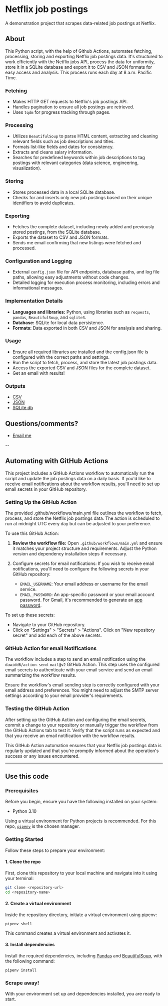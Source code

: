 # Netflix job postings
A demonstration project that scrapes data-related job postings at Netflix. 

## About
This Python script, with the help of Github Actions, automates fetching, processing, storing and exporting Netflix job postings data. It's structured to work efficiently with the Netflix jobs API, process the data for uniformity, store it in a SQLite database and export it to CSV and JSON formats for easy access and analysis. This process runs each day at 8 a.m. Pacific Time. 

### Fetching
- Makes HTTP GET requests to Netflix's job postings API.
- Handles pagination to ensure all job postings are retrieved.
- Uses `tqdm` for progress tracking through pages.

### Processing
- Utilizes `BeautifulSoup` to parse HTML content, extracting and cleaning relevant fields such as job descriptions and titles.
- Formats list-like fields and dates for consistency.
- Extracts and cleans salary information.
- Searches for predefined keywords within job descriptions to tag postings with relevant categories (data science, engineering, visualization).

### Storing
- Stores processed data in a local SQLite database.
- Checks for and inserts only new job postings based on their unique identifiers to avoid duplicates.

### Exporting
- Fetches the complete dataset, including newly added and previously stored postings, from the SQLite database.
- Exports the dataset to CSV and JSON formats.
- Sends me email confirming that new listings were fetched and processed. 

### Configuration and Logging
- External `config.json` file for API endpoints, database paths, and log file paths, allowing easy adjustments without code changes.
- Detailed logging for execution process monitoring, including errors and informational messages.

### Implementation Details
- **Languages and libraries:** Python, using libraries such as `requests`, `pandas`, `BeautifulSoup`, and `sqlite3`.
- **Database:** SQLite for local data persistence.
- **Formats:** Data exported in both CSV and JSON for analysis and sharing.

### Usage
- Ensure all required libraries are installed and the config.json file is configured with the correct paths and settings.
- Run the script to fetch, process, and store the latest job postings data.
- Access the exported CSV and JSON files for the complete dataset.
- Get an email with results!

### Outputs

- [CSV](https://github.com/stiles/netflix-jobs/blob/main/data/processed/netflix_listings.csv)
- [JSON](https://github.com/stiles/netflix-jobs/blob/main/data/processed/netflix_listings.json)
- [SQLite db](https://github.com/stiles/netflix-jobs/blob/main/data/db/netflix_jobs.db)

## Questions/comments? 
- [Email me](mailto:mattstiles@gmail.com)

--

## Automating with GitHub Actions
This project includes a GitHub Actions workflow to automatically run the script and update the job postings data on a daily basis. If you'd like to receive email notifications about the workflow results, you'll need to set up email secrets in your GitHub repository.

### Setting Up the GitHub Action
The provided .github/workflows/main.yml file outlines the workflow to fetch, process, and store the Netflix job postings data. The action is scheduled to run at midnight UTC every day but can be adjusted to your preference.

To use this GitHub Action:

1. **Review the workflow file:** Open `.github/workflows/main.yml` and ensure it matches your project structure and requirements. Adjust the Python version and dependency installation steps if necessary.

2. Configure secrets for email notifications: If you wish to receive email notifications, you'll need to configure the following secrets in your GitHub repository: 
    - `EMAIL_USERNAME`: Your email address or username for the email service.
    - `EMAIL_PASSWORD`: An app-specific password or your email account password. For Gmail, it's recommended to generate an [app password](https://support.google.com/accounts/answer/185833).

To set up these secrets:

- Navigate to your GitHub repository.
- Click on "Settings" > "Secrets" > "Actions".
 Click on "New repository secret" and add each of the above secrets.

### GitHub Action for email Notifications
The workflow includes a step to send an email notification using the `dawidd6/action-send-mail@v2` GitHub Action. This step uses the configured email secrets to authenticate with your email service and send an email summarizing the workflow results.

Ensure the workflow's email sending step is correctly configured with your email address and preferences. You might need to adjust the SMTP server settings according to your email provider's requirements.

### Testing the GitHub Action
After setting up the GitHub Action and configuring the email secrets, commit a change to your repository or manually trigger the workflow from the GitHub Actions tab to test it. Verify that the script runs as expected and that you receive an email notification with the workflow results.

This GitHub Action automation ensures that your Netflix job postings data is regularly updated and that you're promptly informed about the operation's success or any issues encountered.

---

## Use this code

### Prerequisites

Before you begin, ensure you have the following installed on your system:
- Python 3.10

Using a virtual environment for Python projects is recommended. For this repo, [`pipenv`](https://pipenv.pypa.io/en/latest/) is the chosen manager.

### Getting Started

Follow these steps to prepare your environment:

#### 1. **Clone the repo**

First, clone this repository to your local machine and navigate into it using your terminal:

```bash
git clone <repository-url>
cd <repository-name>
```

#### 2. **Create a virtual environment**
Inside the repository directory, initiate a virtual environment using pipenv:

```
pipenv shell
```

This command creates a virtual environment and activates it.

#### 3. Install dependencies

Install the required dependencies, including [Pandas](https://pandas.pydata.org/) and [BeautifulSoup](https://pypi.org/project/beautifulsoup4/), with the following command:

```
pipenv install
```

### Scrape away!

With your environment set up and dependencies installed, you are ready to start.